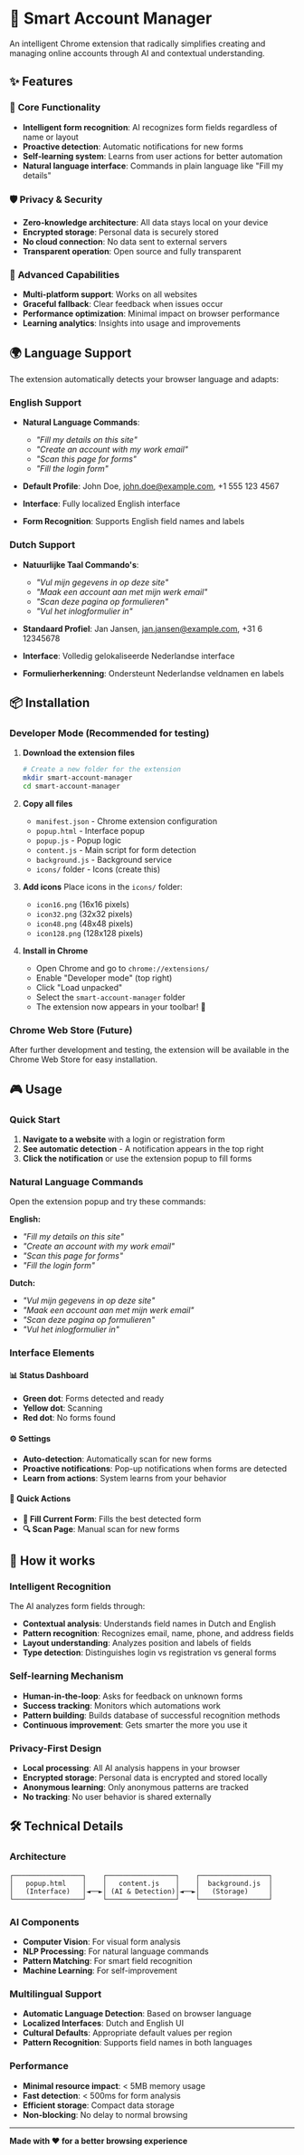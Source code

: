 # 🤖 Smart Account Manager

An intelligent Chrome extension that radically simplifies creating and managing online accounts through AI and contextual understanding.

## ✨ Features

### 🎯 **Core Functionality**
- **Intelligent form recognition**: AI recognizes form fields regardless of name or layout
- **Proactive detection**: Automatic notifications for new forms
- **Self-learning system**: Learns from user actions for better automation
- **Natural language interface**: Commands in plain language like "Fill my details"

### 🛡️ **Privacy & Security**
- **Zero-knowledge architecture**: All data stays local on your device
- **Encrypted storage**: Personal data is securely stored
- **No cloud connection**: No data sent to external servers
- **Transparent operation**: Open source and fully transparent

### 🚀 **Advanced Capabilities**
- **Multi-platform support**: Works on all websites
- **Graceful fallback**: Clear feedback when issues occur
- **Performance optimization**: Minimal impact on browser performance
- **Learning analytics**: Insights into usage and improvements

## 🌍 **Language Support**

The extension automatically detects your browser language and adapts:

### **English Support**
- **Natural Language Commands**:
  - *"Fill my details on this site"*
  - *"Create an account with my work email"*
  - *"Scan this page for forms"*
  - *"Fill the login form"*

- **Default Profile**: John Doe, john.doe@example.com, +1 555 123 4567
- **Interface**: Fully localized English interface
- **Form Recognition**: Supports English field names and labels

### **Dutch Support**
- **Natuurlijke Taal Commando's**:
  - *"Vul mijn gegevens in op deze site"*
  - *"Maak een account aan met mijn werk email"*
  - *"Scan deze pagina op formulieren"*
  - *"Vul het inlogformulier in"*

- **Standaard Profiel**: Jan Jansen, jan.jansen@example.com, +31 6 12345678
- **Interface**: Volledig gelokaliseerde Nederlandse interface
- **Formulierherkenning**: Ondersteunt Nederlandse veldnamen en labels

## 📦 Installation

### **Developer Mode (Recommended for testing)**

1. **Download the extension files**
   ```bash
   # Create a new folder for the extension
   mkdir smart-account-manager
   cd smart-account-manager
   ```

2. **Copy all files**
   - `manifest.json` - Chrome extension configuration
   - `popup.html` - Interface popup
   - `popup.js` - Popup logic
   - `content.js` - Main script for form detection
   - `background.js` - Background service
   - `icons/` folder - Icons (create this)

3. **Add icons**
   Place icons in the `icons/` folder:
   - `icon16.png` (16x16 pixels)
   - `icon32.png` (32x32 pixels)  
   - `icon48.png` (48x48 pixels)
   - `icon128.png` (128x128 pixels)

4. **Install in Chrome**
   - Open Chrome and go to `chrome://extensions/`
   - Enable "Developer mode" (top right)
   - Click "Load unpacked"
   - Select the `smart-account-manager` folder
   - The extension now appears in your toolbar! 🎉

### **Chrome Web Store (Future)**
After further development and testing, the extension will be available in the Chrome Web Store for easy installation.

## 🎮 Usage

### **Quick Start**
1. **Navigate to a website** with a login or registration form
2. **See automatic detection** - A notification appears in the top right
3. **Click the notification** or use the extension popup to fill forms

### **Natural Language Commands**
Open the extension popup and try these commands:

**English:**
- *"Fill my details on this site"*
- *"Create an account with my work email"*  
- *"Scan this page for forms"*
- *"Fill the login form"*

**Dutch:**
- *"Vul mijn gegevens in op deze site"*
- *"Maak een account aan met mijn werk email"*  
- *"Scan deze pagina op formulieren"*
- *"Vul het inlogformulier in"*

### **Interface Elements**

#### **📊 Status Dashboard**
- **Green dot**: Forms detected and ready
- **Yellow dot**: Scanning
- **Red dot**: No forms found

#### **⚙️ Settings**
- **Auto-detection**: Automatically scan for new forms
- **Proactive notifications**: Pop-up notifications when forms are detected  
- **Learn from actions**: System learns from your behavior

#### **🔧 Quick Actions**
- **📝 Fill Current Form**: Fills the best detected form
- **🔍 Scan Page**: Manual scan for new forms

## 🧠 How it works

### **Intelligent Recognition**
The AI analyzes form fields through:
- **Contextual analysis**: Understands field names in Dutch and English
- **Pattern recognition**: Recognizes email, name, phone, and address fields
- **Layout understanding**: Analyzes position and labels of fields
- **Type detection**: Distinguishes login vs registration vs general forms

### **Self-learning Mechanism**
- **Human-in-the-loop**: Asks for feedback on unknown forms
- **Success tracking**: Monitors which automations work
- **Pattern building**: Builds database of successful recognition methods
- **Continuous improvement**: Gets smarter the more you use it

### **Privacy-First Design**
- **Local processing**: All AI analysis happens in your browser
- **Encrypted storage**: Personal data is encrypted and stored locally
- **Anonymous learning**: Only anonymous patterns are tracked
- **No tracking**: No user behavior is shared externally

## 🛠️ Technical Details

### **Architecture**
```
┌─────────────────┐    ┌─────────────────┐    ┌─────────────────┐
│   popup.html    │    │   content.js    │    │  background.js  │
│   (Interface)   │◄──►│ (AI & Detection)│◄──►│   (Storage)     │
└─────────────────┘    └─────────────────┘    └─────────────────┘
```

### **AI Components**
- **Computer Vision**: For visual form analysis
- **NLP Processing**: For natural language commands  
- **Pattern Matching**: For smart field recognition
- **Machine Learning**: For self-improvement

### **Multilingual Support**
- **Automatic Language Detection**: Based on browser language
- **Localized Interfaces**: Dutch and English UI
- **Cultural Defaults**: Appropriate default values per region
- **Pattern Recognition**: Supports field names in both languages

### **Performance**
- **Minimal resource impact**: < 5MB memory usage
- **Fast detection**: < 500ms for form analysis
- **Efficient storage**: Compact data storage
- **Non-blocking**: No delay to normal browsing

---

**Made with ❤️ for a better browsing experience**
